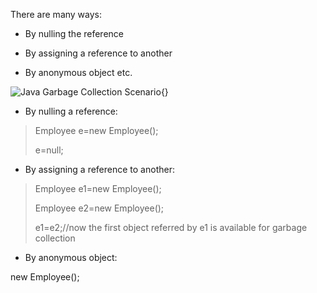 There are many ways:

- By nulling the reference

- By assigning a reference to another

- By anonymous object etc.

![Java Garbage Collection
Scenario](image65.jpeg){}

- By nulling a reference:

> Employee e=new Employee();
>
> e=null;

- By assigning a reference to another:

> Employee e1=new Employee();
>
> Employee e2=new Employee();
>
> e1=e2;//now the first object referred by e1 is available for garbage
> collection

- By anonymous object:

new Employee();